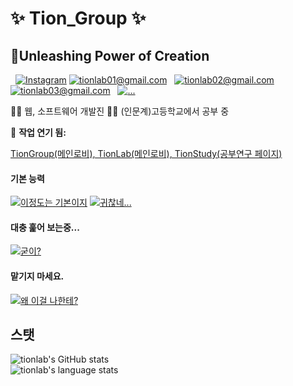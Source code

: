 # ✨ Tion_Group ✨  
## 🔮Unleashing Power of Creation
   [![Instagram](https://img.shields.io/static/v1?label=Instagram&message=%20&color=orange&logo=Instagram&style=flat-square&logoColor=white)](https://www.instagram.com/not._.tion)
   [![tionlab01@gmail.com](https://img.shields.io/static/v1?label=tionlab01@gmail.com&message=%20&color=red&logo=gmail&style=flat-square&logoColor=white)](mailto:tionlab01@gmail.com)  
   [![tionlab02@gmail.com](https://img.shields.io/static/v1?label=tionlab02@gmail.com&message=%20&color=yellow&logo=gmail&style=flat-square&logoColor=white)](mailto:tionlab02@gmail.com)  
   [![tionlab03@gmail.com](https://img.shields.io/static/v1?label=tionlab03@gmail.com&message=%20&color=blue&logo=gmail&style=flat-square&logoColor=white)](mailto:tionlab03@gmail.com)  
[![...](https://i.ibb.co/5LtwJQm/led.jpg)](about:black)

👨‍💻 웹, 소프트웨어 개발진
👨‍🎓 (인문계)고등학교에서 공부 중 

🚧 **작업 연기 됨:** 

[TionGroup(메인로비), TionLab(메인로비), TionStudy(공부연구 페이지)](about:blank)


#### 기본 능력
[![이정도는 기본이지](https://skillicons.dev/icons?i=vscode,js,react,html,css,arduino,ae,discord,bots,git,github,heroku,instagram,md,mongodb,netlify,nodejs,ps,powershell)](about:black)
[![귀찮네...](https://skillicons.dev/icons?i=au,blender,ai,py,ts)](about:black)

#### 대충 훑어 보는중...
[![굳이?](https://skillicons.dev/icons?i=linux,go)](about:black)

#### 맡기지 마세요.
[![왜 이걸 나한테?](https://skillicons.dev/icons?i=cs,cpp,raspberrypi,ruby,c,wordpress)](about:black)

## 스탯
![tionlab's GitHub stats](https://github-readme-stats.vercel.app/api?username=tionlab&count_private=true&theme=radical)<br>
![tionlab's language stats](https://github-readme-stats.vercel.app/api/top-langs/?username=tionlab&langs_count=8&layout=compact&theme=radical)



